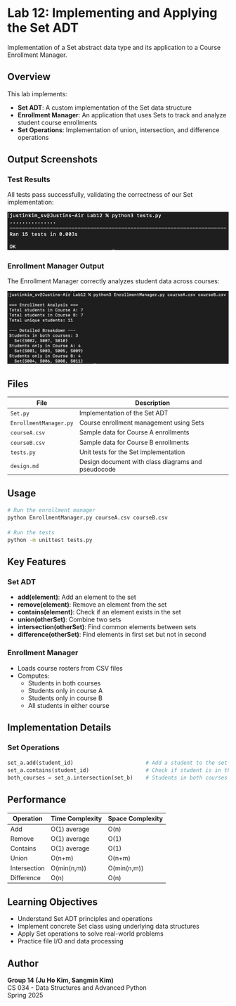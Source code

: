 # Lab 12: Implementing and Applying the Set ADT

Implementation of a Set abstract data type and its application to a Course Enrollment Manager.

## Overview

This lab implements:
- **Set ADT**: A custom implementation of the Set data structure
- **Enrollment Manager**: An application that uses Sets to track and analyze student course enrollments
- **Set Operations**: Implementation of union, intersection, and difference operations

## Output Screenshots

### Test Results
All tests pass successfully, validating the correctness of our Set implementation:

![Test Results](screenshots/test_results.png)

### Enrollment Manager Output
The Enrollment Manager correctly analyzes student data across courses:

![Enrollment Manager Output](screenshots/enrollment_output.png)

## Files

| File | Description |
|------|-------------|
| `Set.py` | Implementation of the Set ADT |
| `EnrollmentManager.py` | Course enrollment management using Sets |
| `courseA.csv` | Sample data for Course A enrollments |
| `courseB.csv` | Sample data for Course B enrollments |
| `tests.py` | Unit tests for the Set implementation |
| `design.md` | Design document with class diagrams and pseudocode |

## Usage

```bash
# Run the enrollment manager
python EnrollmentManager.py courseA.csv courseB.csv

# Run the tests
python -m unittest tests.py
```

## Key Features

### Set ADT
- **add(element)**: Add an element to the set
- **remove(element)**: Remove an element from the set
- **contains(element)**: Check if an element exists in the set
- **union(otherSet)**: Combine two sets
- **intersection(otherSet)**: Find common elements between sets
- **difference(otherSet)**: Find elements in first set but not in second

### Enrollment Manager
- Loads course rosters from CSV files
- Computes:
  - Students in both courses
  - Students only in course A
  - Students only in course B
  - All students in either course

## Implementation Details

### Set Operations
```python
set_a.add(student_id)                       # Add a student to the set
set_a.contains(student_id)                  # Check if student is in the set
both_courses = set_a.intersection(set_b)    # Students in both courses
```

## Performance

| Operation | Time Complexity | Space Complexity |
|-----------|-----------------|------------------|
| Add | O(1) average | O(n) |
| Remove | O(1) average | O(1) |
| Contains | O(1) average | O(1) |
| Union | O(n+m) | O(n+m) |
| Intersection | O(min(n,m)) | O(min(n,m)) |
| Difference | O(n) | O(n) |

## Learning Objectives

- Understand Set ADT principles and operations
- Implement concrete Set class using underlying data structures
- Apply Set operations to solve real-world problems
- Practice file I/O and data processing

## Author

**Group 14 (Ju Ho Kim, Sangmin Kim)**  
CS 034 - Data Structures and Advanced Python  
Spring 2025